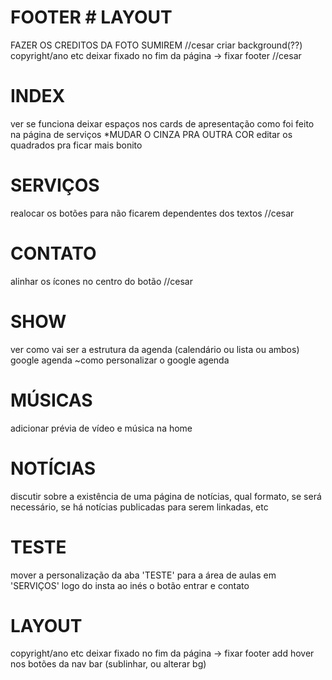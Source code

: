 # FOOTER # LAYOUT
FAZER OS CREDITOS DA FOTO SUMIREM //cesar
criar background(??) 
copyright/ano etc deixar fixado no fim da página -> fixar footer //cesar

# INDEX
ver se funciona deixar espaços nos cards de apresentação como foi feito na página de serviços
*MUDAR O CINZA PRA OUTRA COR
editar os quadrados pra ficar mais bonito

# SERVIÇOS
realocar os botões para não ficarem dependentes dos textos //cesar

# CONTATO
alinhar os ícones no centro do botão //cesar

# SHOW
ver como vai ser a estrutura da agenda (calendário ou lista ou ambos)
google agenda ~como personalizar o google agenda

# MÚSICAS
adicionar prévia de vídeo e música na home

# NOTÍCIAS
discutir sobre a existência de uma página de notícias, qual formato, se será necessário, se há notícias publicadas para serem linkadas, etc

# TESTE
mover a personalização da aba 'TESTE' para a área de aulas em 'SERVIÇOS' 
logo do insta ao inés o botão entrar e contato

# LAYOUT
copyright/ano etc deixar fixado no fim da página -> fixar footer
add hover nos botões da nav bar (sublinhar, ou alterar bg)
